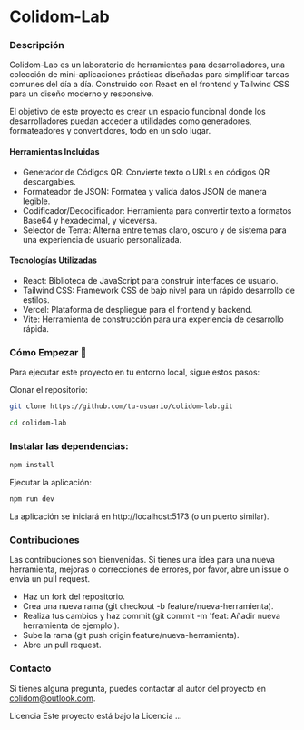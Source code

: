 # Colidom-Lab

### Descripción

Colidom-Lab es un laboratorio de herramientas para desarrolladores, una colección de mini-aplicaciones prácticas diseñadas para simplificar tareas comunes del día a día. Construido con React en el frontend y Tailwind CSS para un diseño moderno y responsive.

El objetivo de este proyecto es crear un espacio funcional donde los desarrolladores puedan acceder a utilidades como generadores, formateadores y convertidores, todo en un solo lugar.

#### Herramientas Incluidas

-   Generador de Códigos QR: Convierte texto o URLs en códigos QR descargables.
-   Formateador de JSON: Formatea y valida datos JSON de manera legible.
-   Codificador/Decodificador: Herramienta para convertir texto a formatos Base64 y hexadecimal, y viceversa.
-   Selector de Tema: Alterna entre temas claro, oscuro y de sistema para una experiencia de usuario personalizada.

#### Tecnologías Utilizadas

-   React: Biblioteca de JavaScript para construir interfaces de usuario.
-   Tailwind CSS: Framework CSS de bajo nivel para un rápido desarrollo de estilos.
-   Vercel: Plataforma de despliegue para el frontend y backend.
-   Vite: Herramienta de construcción para una experiencia de desarrollo rápida.

### Cómo Empezar 🚀

Para ejecutar este proyecto en tu entorno local, sigue estos pasos:

Clonar el repositorio:

```Bash
git clone https://github.com/tu-usuario/colidom-lab.git
```

```Bash
cd colidom-lab
```

### Instalar las dependencias:

```Bash
npm install
```

Ejecutar la aplicación:

```Bash
npm run dev
```

La aplicación se iniciará en http://localhost:5173 (o un puerto similar).

### Contribuciones

Las contribuciones son bienvenidas. Si tienes una idea para una nueva herramienta, mejoras o correcciones de errores, por favor, abre un issue o envía un pull request.

-   Haz un fork del repositorio.
-   Crea una nueva rama (git checkout -b feature/nueva-herramienta).
-   Realiza tus cambios y haz commit (git commit -m 'feat: Añadir nueva herramienta de ejemplo').
-   Sube la rama (git push origin feature/nueva-herramienta).
-   Abre un pull request.

### Contacto

Si tienes alguna pregunta, puedes contactar al autor del proyecto en colidom@outlook.com.

Licencia
Este proyecto está bajo la Licencia ...

